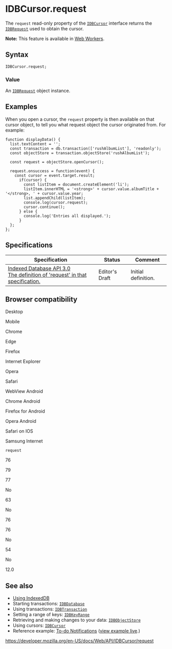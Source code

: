 # IDBCursor.request

The `request` read-only property of the [`IDBCursor`](../idbcursor) interface returns the [`IDBRequest`](../idbrequest) used to obtain the cursor.

**Note:** This feature is available in [Web Workers](../web_workers_api).

## Syntax

    IDBCursor.request;

### Value

An [`IDBRequest`](../idbrequest) object instance.

## Examples

When you open a cursor, the `request` property is then available on that cursor object, to tell you what request object the cursor originated from. For example:

    function displayData() {
      list.textContent = '';
      const transaction = db.transaction(['rushAlbumList'], 'readonly');
      const objectStore = transaction.objectStore('rushAlbumList');

      const request = objectStore.openCursor();

      request.onsuccess = function(event) {
        const cursor = event.target.result;
          if(cursor) {
            const listItem = document.createElement('li');
            listItem.innerHTML = '<strong>' + cursor.value.albumTitle + '</strong>, ' + cursor.value.year;
            list.appendChild(listItem);
            console.log(cursor.request);
            cursor.continue();
          } else {
            console.log('Entries all displayed.');
          }
      };
    };

## Specifications

<table><thead><tr class="header"><th>Specification</th><th>Status</th><th>Comment</th></tr></thead><tbody><tr class="odd"><td><a href="https://w3c.github.io/IndexedDB/#dom-idbcursor-request">Indexed Database API 3.0<br />
<span class="small">The definition of 'request' in that specification.</span></a></td><td><span class="spec-ed">Editor's Draft</span></td><td>Initial definition.</td></tr></tbody></table>

## Browser compatibility

Desktop

Mobile

Chrome

Edge

Firefox

Internet Explorer

Opera

Safari

WebView Android

Chrome Android

Firefox for Android

Opera Android

Safari on IOS

Samsung Internet

`request`

76

79

77

No

63

No

76

76

No

54

No

12.0

## See also

- [Using IndexedDB](../indexeddb_api/using_indexeddb)
- Starting transactions: [`IDBDatabase`](../idbdatabase)
- Using transactions: [`IDBTransaction`](../idbtransaction)
- Setting a range of keys: [`IDBKeyRange`](../idbkeyrange)
- Retrieving and making changes to your data: [`IDBObjectStore`](../idbobjectstore)
- Using cursors: [`IDBCursor`](../idbcursor)
- Reference example: [To-do Notifications](https://github.com/mdn/to-do-notifications/tree/gh-pages) ([view example live](https://mdn.github.io/to-do-notifications/).)

<a href="https://developer.mozilla.org/en-US/docs/Web/API/IDBCursor/request" class="_attribution-link">https://developer.mozilla.org/en-US/docs/Web/API/IDBCursor/request</a>
